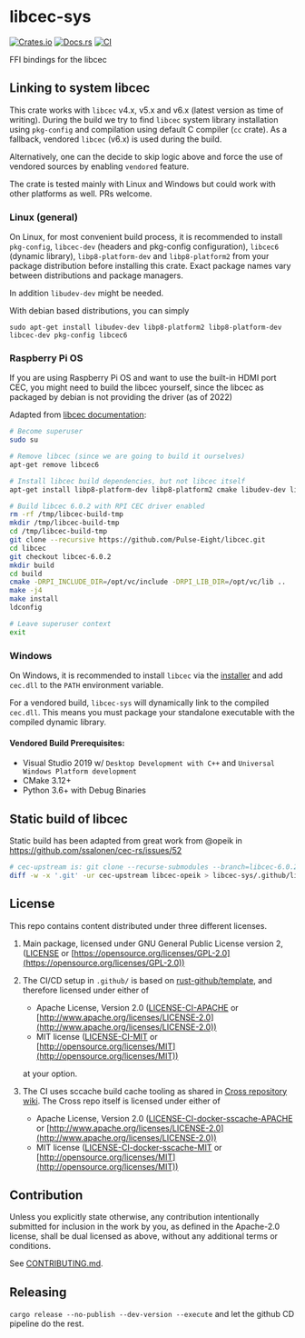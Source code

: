 # libcec-sys

[![Crates.io](https://img.shields.io/crates/v/libcec-sys.svg)](https://crates.io/crates/libcec-sys)
[![Docs.rs](https://docs.rs/libcec-sys/badge.svg)](https://docs.rs/libcec-sys)
[![CI](https://github.com/ssalonen/libcec-sys/workflows/Continuous%20Integration/badge.svg)](https://github.com/ssalonen/libcec-sys/actions)

FFI bindings for the libcec
## Linking to system libcec

This crate works with `libcec` v4.x, v5.x and v6.x (latest version as time of writing). During the build we try to find `libcec` system library installation using `pkg-config` and compilation using default C compiler (`cc` crate). As a fallback, vendored `libcec` (v6.x) is used during the build.

Alternatively, one can the decide to skip logic above and force the use of vendored sources by enabling `vendored` feature.

The crate is tested mainly with Linux and Windows but could work with other platforms as well. PRs welcome.

### Linux (general)
On Linux, for most convenient build process, it is recommended to install `pkg-config`, `libcec-dev` (headers and pkg-config configuration), `libcec6` (dynamic library), `libp8-platform-dev` and `libp8-platform2` from your package distribution before installing this crate. Exact package names vary between distributions and package managers.

In addition `libudev-dev` might be needed.

With debian based distributions, you can simply

```
sudo apt-get install libudev-dev libp8-platform2 libp8-platform-dev libcec-dev pkg-config libcec6
```

### Raspberry Pi OS

If you are using Raspberry Pi OS and want to use the built-in HDMI port CEC, you might need to build the libcec yourself, since the libcec as packaged by debian is not providing the driver (as of 2022)

Adapted from [libcec documentation](https://github.com/Pulse-Eight/libcec/blob/master/docs/README.raspberrypi.md):

```sh
# Become superuser
sudo su

# Remove libcec (since we are going to build it ourselves)
apt-get remove libcec6

# Install libcec build dependencies, but not libcec itself
apt-get install libp8-platform-dev libp8-platform2 cmake libudev-dev libxrandr-dev python3-dev swig git

# Build libcec 6.0.2 with RPI CEC driver enabled
rm -rf /tmp/libcec-build-tmp
mkdir /tmp/libcec-build-tmp
cd /tmp/libcec-build-tmp
git clone --recursive https://github.com/Pulse-Eight/libcec.git
cd libcec
git checkout libcec-6.0.2
mkdir build
cd build
cmake -DRPI_INCLUDE_DIR=/opt/vc/include -DRPI_LIB_DIR=/opt/vc/lib ..
make -j4
make install
ldconfig

# Leave superuser context
exit
```

### Windows
On Windows, it is recommended to install `libcec` via the [installer](https://github.com/Pulse-Eight/libcec/releases/latest) and add `cec.dll` to the `PATH` environment variable.

For a vendored build, `libcec-sys` will dynamically link to the compiled `cec.dll`. This means you must package your standalone executable with the compiled dynamic library.

#### Vendored Build Prerequisites:
- Visual Studio 2019 w/ `Desktop Development with C++` and `Universal Windows Platform development`
- CMake 3.12+
- Python 3.6+ with Debug Binaries

## Static build of libcec

Static build has been adapted from great work from @opeik in https://github.com/ssalonen/cec-rs/issues/52

```bash
# cec-upstream is: git clone --recurse-submodules --branch=libcec-6.0.2 https://github.com/Pulse-Eight/libcec.git cec-upstream
diff -w -x '.git' -ur cec-upstream libcec-opeik > libcec-sys/.github/libcec_static_patch_from_6.0.2.patch
```

## License

This repo contains content distributed under three different licenses.

1. Main package, licensed under GNU General Public License version 2, ([LICENSE](LICENSE) or [https://opensource.org/licenses/GPL-2.0](https://opensource.org/licenses/GPL-2.0))

2. The CI/CD setup in `.github/` is based on [rust-github/template](https://github.com/rust-github/template), and therefore licensed under either of

   * Apache License, Version 2.0
      ([LICENSE-CI-APACHE](LICENSE-APACHE) or [http://www.apache.org/licenses/LICENSE-2.0](http://www.apache.org/licenses/LICENSE-2.0))
   * MIT license
      ([LICENSE-CI-MIT](LICENSE-MIT) or [http://opensource.org/licenses/MIT](http://opensource.org/licenses/MIT))

   at your option.

3. The CI uses sccache build cache tooling as shared in [Cross repository wiki](https://github.com/cross-rs/cross/wiki/Recipes). The Cross repo itself is licensed under either of

   * Apache License, Version 2.0
      ([LICENSE-CI-docker-sscache-APACHE](LICENSE-CI-docker-sscache-APACHE) or [http://www.apache.org/licenses/LICENSE-2.0](http://www.apache.org/licenses/LICENSE-2.0))
   * MIT license
      ([LICENSE-CI-docker-sscache-MIT](LICENSE-CI-docker-sscache-MIT) or [http://opensource.org/licenses/MIT](http://opensource.org/licenses/MIT))

## Contribution

Unless you explicitly state otherwise, any contribution intentionally submitted
for inclusion in the work by you, as defined in the Apache-2.0 license, shall be
dual licensed as above, without any additional terms or conditions.

See [CONTRIBUTING.md](CONTRIBUTING.md).

## Releasing

```cargo release --no-publish --dev-version --execute``` and let the github CD pipeline do the rest.
